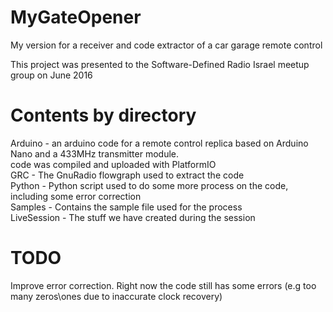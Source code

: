 # MyGateOpener
My version for a receiver and code extractor of a car garage remote control  

This project was presented to the Software-Defined Radio Israel meetup group on June 2016  

# Contents by directory  

Arduino - an arduino code for a remote control replica based on Arduino Nano and a 433MHz transmitter module.  
          code was compiled and uploaded with PlatformIO  
GRC - The GnuRadio flowgraph used to extract the code  
Python - Python script used to do some more process on the code, including some error correction  
Samples - Contains the sample file used for the process  
LiveSession - The stuff we have created during the session

# TODO  
Improve error correction. Right now the code still has some errors (e.g too many zeros\ones due to inaccurate clock recovery)

